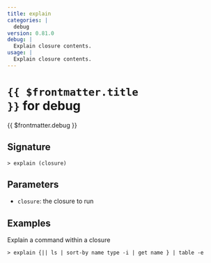 ```yaml
---
title: explain
categories: |
  debug
version: 0.81.0
debug: |
  Explain closure contents.
usage: |
  Explain closure contents.
---
```


# <code>{{ $frontmatter.title }}</code> for debug

<div class='command-title'>{{ $frontmatter.debug }}</div>

## Signature

```> explain (closure)```

## Parameters

 -  `closure`: the closure to run

## Examples

Explain a command within a closure
```shell
> explain {|| ls | sort-by name type -i | get name } | table -e

```
